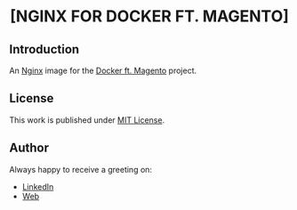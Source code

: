 <div align=center>

# [NGINX FOR DOCKER FT. MAGENTO]

</div>

## Introduction

An [Nginx](https://www.nginx.com/) image for the [Docker ft. Magento](https://github.com/d3p1/docker-magento) project.

## License

This work is published under [MIT License](https://github.com/d3p1/docker-magento/LICENSE).

## Author

Always happy to receive a greeting on:

- [LinkedIn](https://www.linkedin.com/in/cristian-marcelo-de-picciotto/)
- [Web](https://d3p1.dev/)